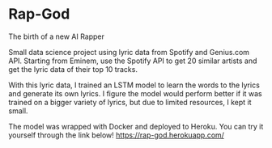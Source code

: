 # Rap-God
The birth of a new AI Rapper

Small data science project using lyric data from Spotify and Genius.com API. 
Starting from Eminem, use the Spotify API to get 20 similar artists and get the lyric data of their top 10 tracks. 

With this lyric data, I trained an LSTM model to learn the words to the lyrics and generate its own lyrics. 
I figure the model would perform better if it was trained on a bigger variety of lyrics, but due to limited resources, I kept it small.

The model was wrapped with Docker and deployed to Heroku. 
You can try it yourself through the link below!
https://rap-god.herokuapp.com/



